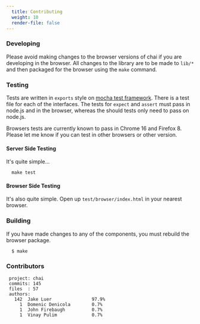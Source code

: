 ```yaml
---
  title: Contributing
  weight: 10
  render-file: false
---
```


### Developing

Please avoid making changes to the browser versions of chai if you are developing in the browser. All
changes to the library are to be made to `lib/*` and then packaged for the browser using the `make`
command.

### Testing

Tests are written in `exports` style on [mocha test framework](http://visionmedia.github.com/mocha/).
There is a test file for each of the interfaces. The tests for `expect` and `assert` must pass in node.js
and in the browser, whereas the should tests only need to pass on node.js.

Browsers tests are currently known to pass in Chrome 16 and Firefox 8. Please let me know if you can test
in other browsers or other version.

#### Server Side Testing

It's quite simple...

      make test


#### Browser Side Testing

It's also quite simple. Open up `test/browser/index.html` in your nearest browser.


### Building

If you have made changes to any of the components, you must rebuild the browser package.

      $ make

### Contributors 

     project: chai
     commits: 145
     files  : 57
     authors: 
       142  Jake Luer               97.9%
         1  Domenic Denicola        0.7%
         1  John Firebaugh          0.7%
         1  Vinay Pulim             0.7%
